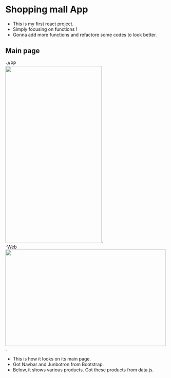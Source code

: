 # Shopping mall App

* This is my first react project.   
* Simply focusing on functions !    
* Gonna add more functions and refactore some codes to look better.   

## Main page

-APP     
<img src="https://user-images.githubusercontent.com/62753490/116693115-6831a680-a9f8-11eb-9631-eff6e2b767d6.png" width="300" height="550">.  
-Web
<img src="https://user-images.githubusercontent.com/62753490/116694921-d9725900-a9fa-11eb-82c7-50343a01eb07.png" width="500" height="300">.

* This is how it looks on its main page.   
* Got Navbar and Junbotron from Bootstrap.   
* Below, it shows various products. Got these products from data.js.  
